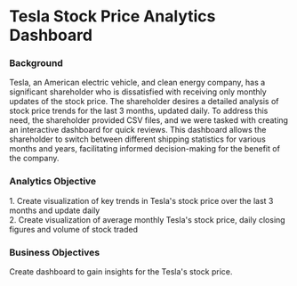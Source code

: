 <h1>Tesla Stock Price Analytics Dashboard</h1>
<h3>Background</h3>
Tesla, an American electric vehicle, and clean energy company, has a significant shareholder who is dissatisfied with receiving only monthly updates of the stock price. The shareholder desires a detailed analysis of stock price trends for the last 3 months, updated daily. To address this need, the shareholder provided CSV files, and we were tasked with creating an interactive dashboard for quick reviews. This dashboard allows the shareholder to switch between different shipping statistics for various months and years, facilitating informed decision-making for the benefit of the company.
<p> </p>
<h3>Analytics Objective</h3>
1. Create visualization of key trends in Tesla's stock price over the last 3 months and update daily<br>
2. Create visualization of average monthly Tesla's stock price, daily closing figures and volume of stock traded<br>
<p> </p>
<h3>Business Objectives</h3>
Create dashboard to gain insights for the Tesla's stock price.
<p> </p>
